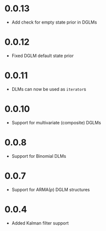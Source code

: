 # 0.0.13

* Add check for empty state prior in DGLMs

# 0.0.12

* Fixed DGLM default state prior

# 0.0.11

* DLMs can now be used as `iterator`s

# 0.0.10

* Support for multivariate (composite) DGLMs

# 0.0.8

* Support for Binomial DLMs

# 0.0.7

* Support for ARMA(*p*) DGLM structures
 
# 0.0.4

* Added Kalman filter support